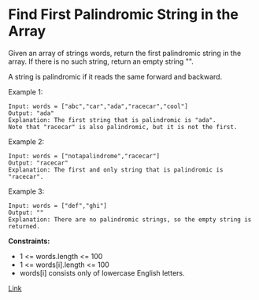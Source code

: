 # Find First Palindromic String in the Array

Given an array of strings words, return the first palindromic string in the array. If there is no such string, return an
empty string "".

A string is palindromic if it reads the same forward and backward.

Example 1:

```
Input: words = ["abc","car","ada","racecar","cool"]
Output: "ada"
Explanation: The first string that is palindromic is "ada".
Note that "racecar" is also palindromic, but it is not the first.
```

Example 2:

```
Input: words = ["notapalindrome","racecar"]
Output: "racecar"
Explanation: The first and only string that is palindromic is "racecar".
```

Example 3:

```
Input: words = ["def","ghi"]
Output: ""
Explanation: There are no palindromic strings, so the empty string is returned.
```

**Constraints:**

- 1 <= words.length <= 100
- 1 <= words[i].length <= 100
- words[i] consists only of lowercase English letters.

[Link](https://leetcode.com/problems/find-first-palindromic-string-in-the-array/description/)